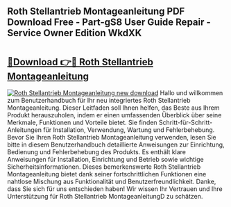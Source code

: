 ## Roth Stellantrieb Montageanleitung PDF Download Free - Part-gS8 User Guide Repair - Service Owner Edition WkdXK

# <h2><a href="http://df83ue.blite.top/?on=Roth+Stellantrieb+Montageanleitung">🔗Download 👉🔴 Roth Stellantrieb Montageanleitung</a></h2>

[![Roth Stellantrieb Montageanleitung new download](https://i.imgur.com/lujVjoI.png)](http://df83ue.blite.top/?on=Roth+Stellantrieb+Montageanleitung)
Hallo und willkommen zum Benutzerhandbuch für Ihr neu integriertes Roth Stellantrieb Montageanleitung. Dieser Leitfaden soll Ihnen helfen, das Beste aus Ihrem Produkt herauszuholen, indem er einen umfassenden Überblick über seine Merkmale, Funktionen und Vorteile bietet. Sie finden Schritt-für-Schritt-Anleitungen für Installation, Verwendung, Wartung und Fehlerbehebung. Bevor Sie Ihren Roth Stellantrieb Montageanleitung verwenden, lesen Sie bitte in diesem Benutzerhandbuch detaillierte Anweisungen zur Einrichtung, Bedienung und Fehlerbehebung des Produkts. Es enthält klare Anweisungen für Installation, Einrichtung und Betrieb sowie wichtige Sicherheitsinformationen. Dieses bemerkenswerte Roth Stellantrieb Montageanleitung bietet dank seiner fortschrittlichen Funktionen eine nahtlose Mischung aus Funktionalität und Benutzerfreundlichkeit. Danke, dass Sie sich für uns entschieden haben! Wir wissen Ihr Vertrauen und Ihre Unterstützung für Roth Stellantrieb MontageanleitungD zu schätzen.
